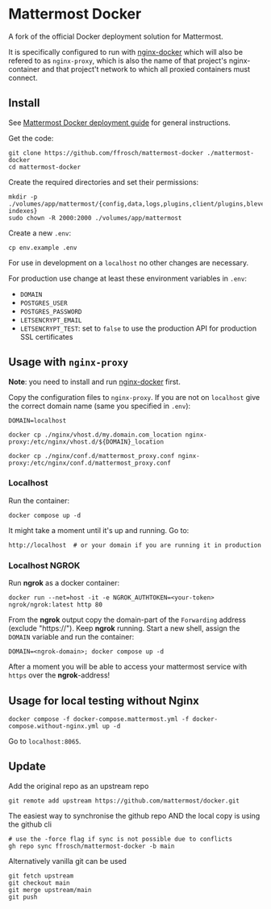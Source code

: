 # Mattermost Docker

A fork of the official Docker deployment solution for Mattermost.

It is specifically configured to run with [nginx-docker](https://github.com/ffrosch/nginx-docker) which will also be refered to as `nginx-proxy`, which is also the name of that project's nginx-container and that project't network to which all proxied containers must connect.

## Install

See [Mattermost Docker deployment guide](https://docs.mattermost.com/install/install-docker.html) for general instructions.

Get the code:

```shell
git clone https://github.com/ffrosch/mattermost-docker ./mattermost-docker
cd mattermost-docker
```

Create the required directories and set their permissions:

```shell
mkdir -p ./volumes/app/mattermost/{config,data,logs,plugins,client/plugins,bleve-indexes}
sudo chown -R 2000:2000 ./volumes/app/mattermost
```

Create a new `.env`:

```shell
cp env.example .env
```

For use in development on a `localhost` no other changes are necessary.

For production use change at least these environment variables in `.env`:

- `DOMAIN`
- `POSTGRES_USER`
- `POSTGRES_PASSWORD`
- `LETSENCRYPT_EMAIL`
- `LETSENCRYPT_TEST`: set to `false` to use the production API for production SSL certificates

## Usage with `nginx-proxy`

**Note**: you need to install and run [nginx-docker](https://github.com/ffrosch/nginx-docker) first.

Copy the configuration files to `nginx-proxy`. If you are not on `localhost` give the correct domain name (same you specified in `.env`):

```shell
DOMAIN=localhost

docker cp ./nginx/vhost.d/my.domain.com_location nginx-proxy:/etc/nginx/vhost.d/${DOMAIN}_location

docker cp ./nginx/conf.d/mattermost_proxy.conf nginx-proxy:/etc/nginx/conf.d/mattermost_proxy.conf
```

### Localhost

Run the container:

```shell
docker compose up -d
```

It might take a moment until it's up and running. Go to:

```shell
http://localhost  # or your domain if you are running it in production
```

### Localhost NGROK

Run **ngrok** as a docker container:

```shell
docker run --net=host -it -e NGROK_AUTHTOKEN=<your-token> ngrok/ngrok:latest http 80
```

From the **ngrok** output copy the domain-part of the `Forwarding` address (exclude "https://"). Keep **ngrok** running. Start a new shell, assign the `DOMAIN` variable and run the container:

```shell
DOMAIN=<ngrok-domain>; docker compose up -d
```

After a moment you will be able to access your mattermost service with `https` over the **ngrok**-address!

## Usage for local testing without Nginx

```shell
docker compose -f docker-compose.mattermost.yml -f docker-compose.without-nginx.yml up -d
```

Go to `localhost:8065`.

## Update

Add the original repo as an upstream repo

```shell
git remote add upstream https://github.com/mattermost/docker.git
```

The easiest way to synchronise the github repo AND the local copy is using the github cli

```shell
# use the -force flag if sync is not possible due to conflicts
gh repo sync ffrosch/mattermost-docker -b main
```

Alternatively vanilla git can be used

```shell
git fetch upstream
git checkout main
git merge upstream/main
git push
```
